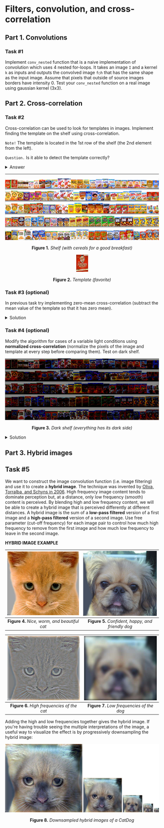 # Filters, convolution, and cross-correlation

## Part 1. Convolutions

### Task #1

Implement `conv_nested` function that is a naive implementation of convolution which uses 4 nested for-loops. It takes an image `I` and a kernel `k` as inputs and outputs the convolved image `f○h` that has the same shape as the input image. Assume that pixels that outside of source images borders have intensity 0. Test your `conv_nested` function on a real image using gaussian kernel (3x3).

## Part 2. Cross-correlation

### Task #2

Cross-correlation can be used to look for templates in images. Implement finding the template on the shelf using cross-correlation.

`Note!` The template is located in the 1st row of the shelf (the 2nd element from the left).

`Question.` Is it able to detect the template correctly?
<details>
  <summary>Answer</summary>
  
  _No, it cannot properly detect the template. The actual location of the template is far away ..._
</details>

---

<p align="center">
  <img src="pictures/shelf.png">
  <p align="center">
    <b>Figure 1.</b>
    <i>Shelf (with cereals for a good breakfast)</i>
  </p>
</p>

<p align="center">
  <img src="pictures/template.jpg">
  <p align="center">
    <b>Figure 2.</b>
    <i>Template (favorite)</i>
  </p>
</p>

### Task #3 (optional)
In previous task try implementing zero-mean cross-correlation (subtract the mean value of the template so that it has zero mean).

<details>
  <summary>Solution</summary>
  
  See [find favorite examples](examples/find_favorite.ipynb).
</details>

### Task #4 (optional)
Modify the algorithm for cases of a variable light conditions using __normalized cross-correlation__ (normalize the pixels of the image and template at every step before comparing them). Test on dark shelf.

<p align="center">
  <img src="pictures/dark%20shelf.jpg">
  <p align="center">
    <b>Figure 3.</b>
    <i>Dark shelf (everything has its dark side)</i>
  </p>
</p>

<details>
  <summary>Solution</summary>
  
  See [find_favorite examples](examples/find_favorite.ipynb).
  
  _In this case the match is correct._
</details>

## Part 3. Hybrid images

## Task #5

We want to construct the image convolution function (i.e. image filtering) and use it to create a **hybrid image**. The technique was invented by [Oliva, Torralba, and Schyns in 2006](http://cvcl.mit.edu/publications/OlivaTorralb_Hybrid_Siggraph06.pdf). High frequency image content tends to dominate perception but, at a distance, only low frequency (smooth) content is perceived. By blending high and low frequency content, we will be able to create a hybrid image that is perceived differently at different distances.
A hybrid image is the sum of a **low-pass filtered** version of a first image and a **high-pass filtered** version of a second image. Use free parameter (cut-off frequency) for each image pair to control how much high frequency to remove from the first image and how much low frequency to leave in the second image.

**HYBRID IMAGE EXAMPLE**

![cat](pictures/cat.jpg)   |  ![dog](pictures/dog.jpg)
:-------------------------:|:-------------------------:
**Figure 4.** _Nice, worm, and beautiful cat_ | **Figure 5.** _Confident, happy, and friendly dog_


![cat](pictures/cat_high_frequency.jpg)   |  ![dog](pictures/dog_low_frequency.jpg)
:-------------------------:|:-------------------------:
**Figure 6.** _High frequencies of the cat_ | **Figure 7.** _Low frequencies of the dog_

Adding the high and low frequencies together gives the hybrid image. If you're having trouble seeing the multiple interpretations of the image, a useful way to visualize the effect is by progressively downsampling the hybrid image:

<p align="center">
  <img src="pictures/dowsampled_cat_and_dog.jpg">
  <p align="center">
    <b>Figure 8.</b>
    <i>Downsampled hybrid images of a CatDog</i>
  </p>
</p>
